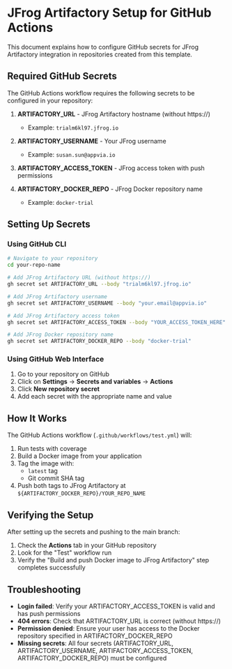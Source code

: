 # JFrog Artifactory Setup for GitHub Actions

This document explains how to configure GitHub secrets for JFrog Artifactory integration in repositories created from this template.

## Required GitHub Secrets

The GitHub Actions workflow requires the following secrets to be configured in your repository:

1. **ARTIFACTORY_URL** - JFrog Artifactory hostname (without https://)
   - Example: `trialm6kl97.jfrog.io`

2. **ARTIFACTORY_USERNAME** - Your JFrog username
   - Example: `susan.sun@appvia.io`

3. **ARTIFACTORY_ACCESS_TOKEN** - JFrog access token with push permissions

4. **ARTIFACTORY_DOCKER_REPO** - JFrog Docker repository name
   - Example: `docker-trial`

## Setting Up Secrets

### Using GitHub CLI

```bash
# Navigate to your repository
cd your-repo-name

# Add JFrog Artifactory URL (without https://)
gh secret set ARTIFACTORY_URL --body "trialm6kl97.jfrog.io"

# Add JFrog Artifactory username
gh secret set ARTIFACTORY_USERNAME --body "your.email@appvia.io"

# Add JFrog Artifactory access token
gh secret set ARTIFACTORY_ACCESS_TOKEN --body "YOUR_ACCESS_TOKEN_HERE"

# Add JFrog Docker repository name
gh secret set ARTIFACTORY_DOCKER_REPO --body "docker-trial"
```

### Using GitHub Web Interface

1. Go to your repository on GitHub
2. Click on **Settings** → **Secrets and variables** → **Actions**
3. Click **New repository secret**
4. Add each secret with the appropriate name and value

## How It Works

The GitHub Actions workflow (`.github/workflows/test.yml`) will:

1. Run tests with coverage
2. Build a Docker image from your application
3. Tag the image with:
   - `latest` tag
   - Git commit SHA tag
4. Push both tags to JFrog Artifactory at `${ARTIFACTORY_DOCKER_REPO}/YOUR_REPO_NAME`

## Verifying the Setup

After setting up the secrets and pushing to the main branch:

1. Check the **Actions** tab in your GitHub repository
2. Look for the "Test" workflow run
3. Verify the "Build and push Docker image to JFrog Artifactory" step completes successfully

## Troubleshooting

- **Login failed**: Verify your ARTIFACTORY_ACCESS_TOKEN is valid and has push permissions
- **404 errors**: Check that ARTIFACTORY_URL is correct (without https://)
- **Permission denied**: Ensure your user has access to the Docker repository specified in ARTIFACTORY_DOCKER_REPO
- **Missing secrets**: All four secrets (ARTIFACTORY_URL, ARTIFACTORY_USERNAME, ARTIFACTORY_ACCESS_TOKEN, ARTIFACTORY_DOCKER_REPO) must be configured